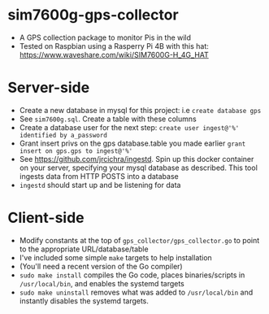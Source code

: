 # sim7600g-gps-collector
+ A GPS collection package to monitor Pis in the wild
+ Tested on Raspbian using a Rasperry Pi 4B with this hat: https://www.waveshare.com/wiki/SIM7600G-H_4G_HAT
# Server-side 
+ Create a new database in mysql for this project: i.e `create database gps`
+ See `sim7600g.sql`. Create a table with these columns
+ Create a database user for the next step: `create user ingest@'%' identified by a_password`
+ Grant insert privs on the gps database.table you made earlier `grant insert on gps.gps to ingest@'%'`
+ See https://github.com/jrcichra/ingestd. Spin up this docker container on your server, specifying your mysql database as described. This tool ingests data from HTTP POSTS into a database
+ `ingestd` should start up and be listening for data
# Client-side
+ Modify constants at the top of `gps_collector/gps_collector.go` to point to the appropriate URL/database/table
+ I've included some simple `make` targets to help installation
+ (You'll need a recent version of the Go compiler)
+ `sudo make install` compiles the Go code, places binaries/scripts in `/usr/local/bin`, and enables the systemd targets
+ `sudo make uninstall` removes what was added to `/usr/local/bin` and instantly disables the systemd targets.